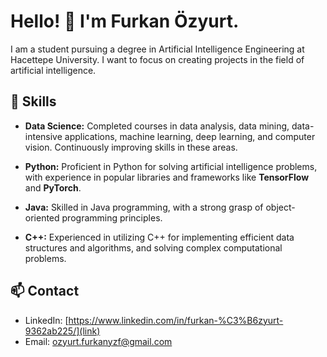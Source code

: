 # Hello! 👋 I'm Furkan Özyurt.

I am a student pursuing a degree in Artificial Intelligence Engineering at Hacettepe University. I want to focus on creating projects in the field of artificial intelligence.

## 🚀 Skills

- **Data Science:** Completed courses in data analysis, data mining, data-intensive applications, machine learning, deep learning, and computer vision. Continuously improving skills in these areas.

- **Python:** Proficient in Python for solving artificial intelligence problems, with experience in popular libraries and frameworks like **TensorFlow** and **PyTorch**.

- **Java:** Skilled in Java programming, with a strong grasp of object-oriented programming principles.

- **C++:** Experienced in utilizing C++ for implementing efficient data structures and algorithms, and solving complex computational problems.

## 📫 Contact

- LinkedIn: [https://www.linkedin.com/in/furkan-%C3%B6zyurt-9362ab225/](link)
- Email: [ozyurt.furkanyzf@gmail.com](mailto:email@example.com)
